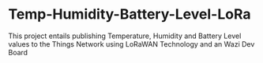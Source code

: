 # Temp-Humidity-Battery-Level-LoRa
This project entails publishing Temperature, Humidity and Battery Level values to the Things Network using LoRaWAN Technology and an Wazi Dev Board 

